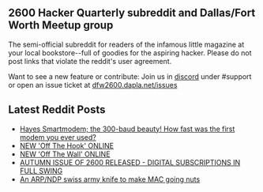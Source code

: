 ## 2600 Hacker Quarterly subreddit and Dallas/Fort Worth Meetup group
The semi-official subreddit for readers of the infamous little magazine at your local bookstore--full of goodies for the aspiring hacker. Please do not post links that violate the reddit's user agreement.

Want to see a new feature or contribute: 
Join us in [discord](https://dfw2600.dapla.net/chat) under #support or open an issue ticket at [dfw2600.dapla.net/issues](https://dfw2600.dapla.net/issues)

## Latest Reddit Posts
<!-- BLOG-POST-LIST:START -->
- [Hayes Smartmodem; the 300-baud beauty! How fast was the first modem you ever used?](https://www.reddit.com/r/2600/comments/17onyr9/hayes_smartmodem_the_300baud_beauty_how_fast_was/)
- [NEW 'Off The Hook' ONLINE](https://2600.com/hook/01-11-2023)
- [NEW 'Off The Wall' ONLINE](https://2600.com/wall/31-10-2023)
- [AUTUMN ISSUE OF 2600 RELEASED - DIGITAL SUBSCRIPTIONS IN FULL SWING](https://2600.com/content/autumn-issue-2600-released-digital-subscriptions-full-swing)
- [An ARP/NDP swiss army knife to make MAC going nuts](https://www.reddit.com/r/2600/comments/16vvwrb/an_arpndp_swiss_army_knife_to_make_mac_going_nuts/)
<!-- BLOG-POST-LIST:END -->
